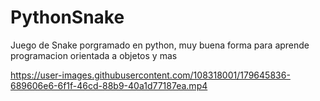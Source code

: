 # PythonSnake

Juego de Snake porgramado en python, muy buena forma para aprende programacion orientada a objetos y mas




https://user-images.githubusercontent.com/108318001/179645836-689606e6-6f1f-46cd-88b9-40a1d77187ea.mp4

